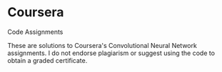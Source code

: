 # Coursera
Code Assignments

These are solutions to Coursera's Convolutional Neural Network assignments. 
I do not endorse plagiarism or suggest using the code to obtain a graded certificate.
